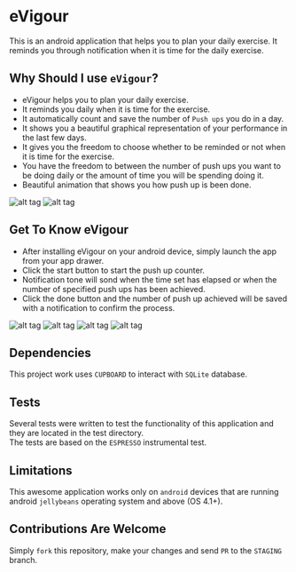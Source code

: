 # eVigour  

This is an android application that helps you to plan your daily exercise. It reminds you through notification when it is time for the daily exercise.   

## Why Should I use `eVigour`?
- eVigour helps you to plan your daily exercise.
- It reminds you daily when it is time for the exercise.
- It automatically count and save the number of `Push ups` you do in a day.
- It shows you a beautiful graphical representation of your performance in the last few days.
- It gives you the freedom to choose whether to be reminded or not when it is time for the exercise.
- You have the freedom to between the number of push ups you want to be doing daily or the amount of time you will be spending doing it. 
- Beautiful animation that shows you how push up is been done.

![alt tag](https://github.com/andela-shassan/eVigour/blob/staging/app/src/main/res/raw/Screenshot_2016-03-21-17-37-55-281.jpeg) ![alt tag](https://github.com/andela-shassan/eVigour/blob/staging/app/src/main/res/raw/Screenshot_2016-03-21-17-41-25-398.jpeg)



## Get To Know eVigour  
- After installing eVigour on your android device, simply launch the app from your app drawer. 
- Click the start button to start the push up counter.
- Notification tone will sond when the time set has elapsed or when the number of specified push ups has been achieved.
- Click the done button and the number of push up achieved will be saved with a notification to confirm the process.

![alt tag](https://github.com/andela-shassan/eVigour/blob/staging/app/src/main/res/raw/Screenshot_2016-03-21-17-39-09-879.jpeg)
![alt tag](https://github.com/andela-shassan/eVigour/blob/staging/app/src/main/res/raw/Screenshot_2016-03-21-17-40-17-681.jpe)
![alt tag](https://github.com/andela-shassan/eVigour/blob/staging/app/src/main/res/raw/Screenshot_2016-03-21-17-41-22-114.jpeg)
![alt tag](https://github.com/andela-shassan/eVigour/blob/staging/app/src/main/res/raw/Screenshot_2016-03-21-17-38-57-436.jpeg)

## Dependencies  
This project work uses `CUPBOARD` to interact with `SQLite` database.

## Tests 
Several tests were written to test the functionality of this application and they are located in the test directory.  
The tests are based on the `ESPRESSO` instrumental test.

## Limitations
This awesome application works only on `android` devices that are running android `jellybeans` operating system and above (OS 4.1+).

## Contributions Are Welcome  
Simply `fork` this repository, make your changes and send `PR` to the `STAGING` branch.

